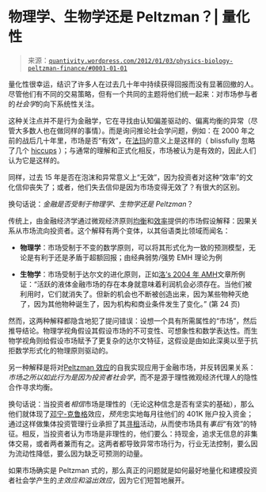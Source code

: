 <!--yml

分类：未分类

日期：2024-05-18 13:45:55

-->

# 物理学、生物学还是 Peltzman？| 量化性

> 来源：[`quantivity.wordpress.com/2012/01/03/physics-biology-peltzman-finance/#0001-01-01`](https://quantivity.wordpress.com/2012/01/03/physics-biology-peltzman-finance/#0001-01-01)

量化性很幸运，结识了许多人在过去几十年中持续获得回报而没有显著回撤的人。尽管他们有不同的交易策略，但有一个共同的主题将他们统一起来：对市场参与者的*社会学*的向下系统性关注。

这种关注点并不是行为金融学，它在寻找由认知偏差驱动的、偏离均衡的异常（尽管大多数人也在做同样的事情）。而是询问推论社会学问题，例如：在 2000 年之前的战后几十年里，市场是否“有效”，在[法玛](http://en.wikipedia.org/wiki/Efficient-market_hypothesis)的意义上是这样的（ blissfully 忽略了几个 [hiccups](http://en.wikipedia.org/wiki/Black_Monday_%281987%29) ）；与通常的理解和正式化相反，市场被认为是有效的，因此人们认为它是这样的。

同样，过去 15 年是否在泡沫和异常意义上“无效”，因为投资者对这种“效率”的文化信仰丧失了；或者，他们失去信仰是因为市场变得无效了？有很大的区别。

换句话说：*金融是否受制于物理学、生物学还是 Peltzman*？

传统上，由金融经济学通过微观经济原则[均衡](http://en.wikipedia.org/wiki/Market_equilibrium)和[效率](http://en.wikipedia.org/wiki/Economic_efficiency)提供的市场假设解释：因果关系从市场流向投资者。这个解释有两个变体，以其俗语类比领域而闻名：

+   **物理学**：市场受制于不变的数学原则，可以将其形式化为一致的预测模型，无论是有利于还是矛盾于超额回报；由经典弱势/强势 EMH 理论为例

+   **生物学**：市场受制于达尔文的进化原则，正如[洛’s 2004 年 AMH](http://web.mit.edu/alo/www/Papers/JPM2004.pdf)文章所例证：“活跃的液体金融市场的存在本身就意味着利润机会必须存在。当他们被利用时，它们就消失了。但新的机会也不断被创造出来，因为某些物种灭绝了，因为其他物种诞生了，因为机构和商业条件发生了变化。” (第 24 页)

然而，这两种解释都隐含地犯了提问错误：设想一个具有所需属性的“市场”，然后推导结论。物理学视角假设其假设市场的不可变性、可想象性和数学表达性。而生物学视角则给假设市场赋予了更复杂的达尔文特征，这假设是由如此深奥以至于抗拒数学形式化的物理原则驱动的。

另一种解释是将对[Peltzman 效应](http://en.wikipedia.org/wiki/Peltzman_effect)的自我实现应用于金融市场，并反转因果关系：*市场之所以如此行为是因为投资者社会学*，而不是源于理性微观经济代理人的隐性合作寻求均衡。

换句话说：当投资者*相信*市场是理性的（无论这种信念是否有坚实的基础），那么他们就体现了[邓宁-克鲁格](http://en.wikipedia.org/wiki/Dunning%E2%80%93Kruger_effect)效应，*预先*忠实地每月往他们的 401K 账户投入资金；通过这样做集体投资管理行业承担了其[寻租](http://en.wikipedia.org/wiki/Rent-seeking)活动，从而使市场具有*事后*“有效”的特征。相反，当投资者认为市场是非理性的，他们要么：持现金，追求无信息的非集体交易，或者两者兼而有之。这两者都导致异常市场行为，行业无法控制，要么因为流动性降低，要么因为缺乏可预测的动量。

如果市场确实是 Peltzman 式的，那么真正的问题就是如何最好地量化和建模投资者社会学产生的*主效应和溢出效应*，因为它们短暂地展开。
